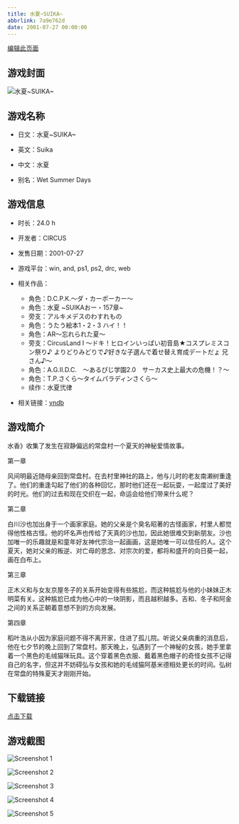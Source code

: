 ```yaml
---
title: 水夏~SUIKA~
abbrlink: 7a9e762d
date: 2001-07-27 00:00:00
---
```

[编辑此页面](https://github.com/ACG-3/ADV3-source/blob/main/source/_posts/games/%E6%B0%B4%E5%A4%8F~SUIKA~.md)

## 游戏封面

![水夏~SUIKA~](https://pan.timero.xyz/d/onedrive/img_lib_001/%E6%B0%B4%E5%A4%8F~SUIKA~_cover.avif)


## 游戏名称

- 日文：水夏~SUIKA~
- 英文：Suika
- 中文：水夏

- 别名：Wet Summer Days


## 游戏信息

- 时长：24.0 h
- 开发者：CIRCUS
- 发售日期：2001-07-27
- 游戏平台：win, and, ps1, ps2, drc, web
- 相关作品：
   - 角色：D.C.P.K.～ダ・カーポーカー～
   - 角色：水夏 ~SUIKAおー・157章~
   - 旁支：アルキメデスのわすれもの
   - 角色：うたう絵本1・2・3 ハイ！！
   - 角色：AR～忘れられた夏～
   - 旁支：CircusLand I ～ドキ！ヒロインいっぱい初音島★コスプレミスコン祭り♪ よりどりみどりで♪好きな子選んで着せ替え育成デートだょ 兄さん♪～
   - 角色：A.G.II.D.C.　～あるぴじ学園2.0　サーカス史上最大の危機！？～
   - 角色：T.P.さくら～タイムパラディンさくら～
   - 续作：水夏弐律

- 相关链接：[vndb](https://vndb.org/v99)


## 游戏简介

水香》收集了发生在寂静偏远的常盘村一个夏天的神秘爱情故事。

第一章

风间明最近随母亲回到常盘村。在去村里神社的路上，他与儿时的老友南濑树重逢了。他们的重逢勾起了他们的各种回忆，那时他们还在一起玩耍，一起度过了美好的时光。他们的过去和现在交织在一起，命运会给他们带来什么呢？

第二章

白川沙也加出身于一个画家家庭。她的父亲是个臭名昭著的古怪画家，村里人都觉得他性格古怪。他的坏名声也传给了天真的沙也加，因此她很难交到新朋友。沙也加唯一的乐趣就是和童年好友神代宗治一起画画，这是她唯一可以信任的人。这个夏天，她对父亲的叛逆、对亡母的思念、对宗次的爱，都将和盛开的向日葵一起，画在白布上。

第三章

正木义和与女友京屋冬子的关系开始变得有些尴尬，而这种尴尬与他的小妹妹正木明菜有关。这种尴尬已成为他心中的一块阴影，而且越积越多。吉和、冬子和阿金之间的关系正朝着意想不到的方向发展。

第四章

稻叶浩从小因为家庭问题不得不离开家，住进了孤儿院。听说父亲病重的消息后，他在七夕节的晚上回到了常盘村。那天晚上，弘遇到了一个神秘的女孩，她手里拿着一个黑色的毛绒猫咪玩具。这个穿着黑色衣服、戴着黑色帽子的奇怪女孩不记得自己的名字，但这并不妨碍弘与女孩和她的毛绒猫阿基米德相处更长的时间。弘树在常盘的特殊夏天才刚刚开始。




## 下载链接

[点击下载](https://pan.timero.xyz/onedrive/adv_lib_001/%E6%B0%B4%E5%A4%8F~SUIKA~)


## 游戏截图


![Screenshot 1](https://pan.timero.xyz/d/onedrive/img_lib_001/%E6%B0%B4%E5%A4%8F~SUIKA~_Screenshot_1.avif)

![Screenshot 2](https://pan.timero.xyz/d/onedrive/img_lib_001/%E6%B0%B4%E5%A4%8F~SUIKA~_Screenshot_2.avif)

![Screenshot 3](https://pan.timero.xyz/d/onedrive/img_lib_001/%E6%B0%B4%E5%A4%8F~SUIKA~_Screenshot_3.avif)

![Screenshot 4](https://pan.timero.xyz/d/onedrive/img_lib_001/%E6%B0%B4%E5%A4%8F~SUIKA~_Screenshot_4.avif)

![Screenshot 5](https://pan.timero.xyz/d/onedrive/img_lib_001/%E6%B0%B4%E5%A4%8F~SUIKA~_Screenshot_5.avif)

